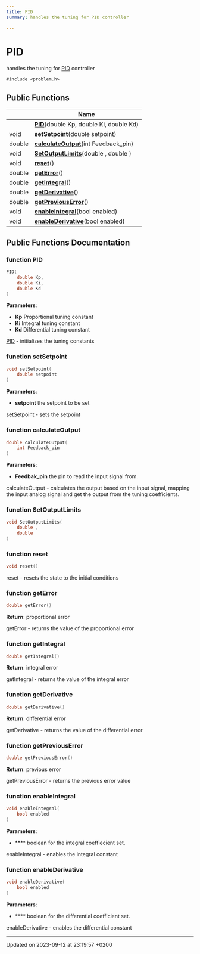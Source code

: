 ```yaml
---
title: PID
summary: handles the tuning for PID controller 

---
```


# PID



handles the tuning for [PID]() controller 


`#include <problem.h>`

## Public Functions

|                | Name           |
| -------------- | -------------- |
| | **[PID](Classes/classPID.md#function-pid)**(double Kp, double Ki, double Kd) |
| void | **[setSetpoint](Classes/classPID.md#function-setsetpoint)**(double setpoint) |
| double | **[calculateOutput](Classes/classPID.md#function-calculateoutput)**(int Feedback_pin) |
| void | **[SetOutputLimits](Classes/classPID.md#function-setoutputlimits)**(double , double ) |
| void | **[reset](Classes/classPID.md#function-reset)**() |
| double | **[getError](Classes/classPID.md#function-geterror)**() |
| double | **[getIntegral](Classes/classPID.md#function-getintegral)**() |
| double | **[getDerivative](Classes/classPID.md#function-getderivative)**() |
| double | **[getPreviousError](Classes/classPID.md#function-getpreviouserror)**() |
| void | **[enableIntegral](Classes/classPID.md#function-enableintegral)**(bool enabled) |
| void | **[enableDerivative](Classes/classPID.md#function-enablederivative)**(bool enabled) |

## Public Functions Documentation

### function PID

```cpp
PID(
    double Kp,
    double Ki,
    double Kd
)
```


**Parameters**: 

  * **Kp** Proportional tuning constant 
  * **Ki** Integral tuning constant 
  * **Kd** Differential tuning constant 


[PID](Classes/classPID.md) - initializes the tuning constants 


### function setSetpoint

```cpp
void setSetpoint(
    double setpoint
)
```


**Parameters**: 

  * **setpoint** the setpoint to be set 


setSetpoint - sets the setpoint 


### function calculateOutput

```cpp
double calculateOutput(
    int Feedback_pin
)
```


**Parameters**: 

  * **Feedbak_pin** the pin to read the input signal from. 


calculateOutput - calculates the output based on the input signal, mapping the input analog signal and get the output from the tuning coefficients. 


### function SetOutputLimits

```cpp
void SetOutputLimits(
    double ,
    double 
)
```


### function reset

```cpp
void reset()
```


reset - resets the state to the initial conditions 


### function getError

```cpp
double getError()
```


**Return**: proportional error 

getError - returns the value of the proportional error 


### function getIntegral

```cpp
double getIntegral()
```


**Return**: integral error 

getIntegral - returns the value of the integral error 


### function getDerivative

```cpp
double getDerivative()
```


**Return**: differential error 

getDerivative - returns the value of the differential error 


### function getPreviousError

```cpp
double getPreviousError()
```


**Return**: previous error 

getPreviousError - returns the previous error value 


### function enableIntegral

```cpp
void enableIntegral(
    bool enabled
)
```


**Parameters**: 

  * **** boolean for the integral coeffiecient set. 


enableIntegral - enables the integral constant 


### function enableDerivative

```cpp
void enableDerivative(
    bool enabled
)
```


**Parameters**: 

  * **** boolean for the differential coefficient set. 


enableDerivative - enables the differential constant 


-------------------------------

Updated on 2023-09-12 at 23:19:57 +0200